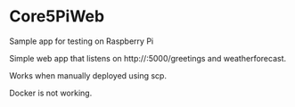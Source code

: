 # Core5PiWeb
Sample app for testing on Raspberry Pi

Simple web app that listens on http://<host>:5000/greetings and weatherforecast.

Works when manually deployed using scp.

Docker is not working.

